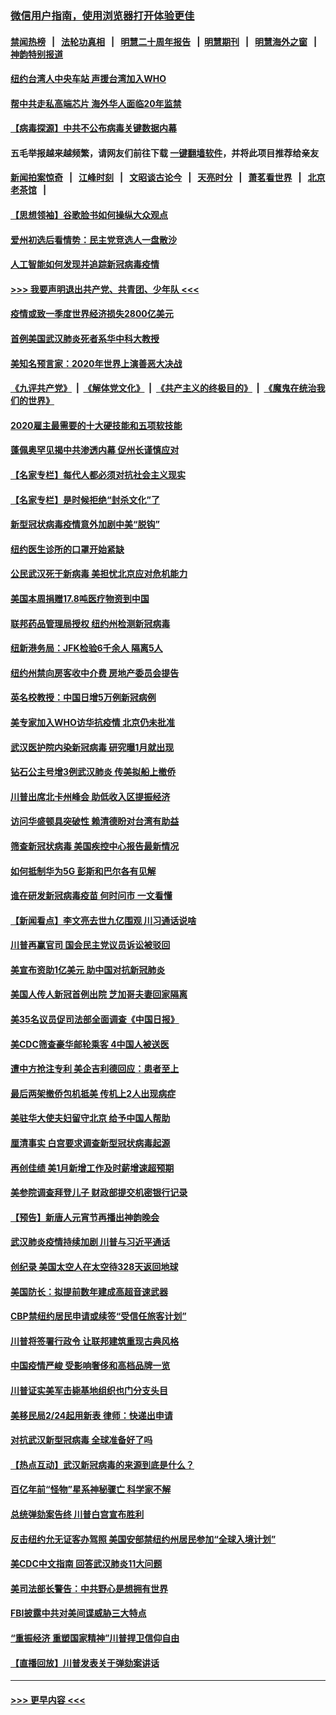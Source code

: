 ### [微信用户指南，使用浏览器打开体验更佳](https://github.com/gfw-breaker/banned-news1/blob/master/indexes/wechat-guide.md?t=0)
#### [禁闻热榜](热点新闻.md?t=0)  &nbsp;&nbsp;|&nbsp;&nbsp; [法轮功真相](https://github.com/gfw-breaker/truth/blob/master/README.md?t=0) &nbsp;&nbsp;|&nbsp;&nbsp; [明慧二十周年报告](https://github.com/gfw-breaker/mh-reports/blob/master/README.md?t=0) &nbsp;&nbsp;|&nbsp;&nbsp;[明慧期刊](https://github.com/gfw-breaker/mh-qikan) &nbsp;&nbsp;|&nbsp;&nbsp; [明慧海外之窗](https://github.com/gfw-breaker/mh-news/blob/master/README.md?t=0) &nbsp;&nbsp;|&nbsp;&nbsp; [神韵特别报道](https://github.com/gfw-breaker/mh-news/blob/master/shenyun.md?t=0)
#### [纽约台湾人中央车站  声援台湾加入WHO](../pages/nsc412/n11857757.md?t=02101955) 
#### [帮中共走私高端芯片 海外华人面临20年监禁](../pages/nsc412/n11855016.md?t=02101955) 
#### [【病毒探源】中共不公布病毒关键数据内幕](../pages/nsc412/n11856584.md?t=02101955) 
#### 五毛举报越来越频繁，请网友们前往下载 [一键翻墙软件](https://github.com/gfw-breaker/ssr-accounts)，并将此项目推荐给亲友
#### [新闻拍案惊奇](https://github.com/gfw-breaker/banned-news1/blob/master/pages/link4.md) &nbsp;&nbsp;|&nbsp;&nbsp; [江峰时刻](https://github.com/gfw-breaker/banned-news1/blob/master/pages/link4.md) &nbsp;&nbsp;|&nbsp;&nbsp; [文昭谈古论今](https://github.com/gfw-breaker/banned-news1/blob/master/pages/link4.md) &nbsp;&nbsp;|&nbsp;&nbsp; [天亮时分](https://github.com/gfw-breaker/banned-news1/blob/master/pages/link4.md) &nbsp;&nbsp;|&nbsp;&nbsp; [萧茗看世界](https://github.com/gfw-breaker/banned-news1/blob/master/pages/link4.md) &nbsp;&nbsp;|&nbsp;&nbsp; [北京老茶馆](https://github.com/gfw-breaker/banned-news1/blob/master/pages/link4.md) &nbsp;&nbsp;|&nbsp;&nbsp; 
#### [【思想领袖】谷歌脸书如何操纵大众观点](../pages/nsc412/n11680874.md?t=02101955) 
#### [爱州初选后看情势：民主党竞选人一盘散沙](../pages/nsc412/n11856557.md?t=02101955) 
#### [人工智能如何发现并追踪新冠病毒疫情](../pages/nsc412/n11856398.md?t=02101955) 
#### [>>> 我要声明退出共产党、共青团、少年队 <<<](https://github.com/begood0513/goodnews/blob/master/quit/letter.md) 
#### [疫情或致一季度世界经济损失2800亿美元](../pages/nsc412/n11855639.md?t=02101955) 
#### [首例美国武汉肺炎死者系华中科大教授](../pages/nsc412/n11855500.md?t=02101955) 
#### [美知名预言家：2020年世界上演善恶大决战](../pages/nsc412/n11855418.md?t=02101955) 
#### [《九评共产党》](https://github.com/begood0513/9ping.md/blob/master/README.md) &nbsp;|&nbsp; [《解体党文化》](../../../../jtdwh.md/blob/master/README.md)  &nbsp;|&nbsp; [《共产主义的终极目的》](../../../../gczydzjmd.md/blob/master/README.md) &nbsp;|&nbsp; [《魔鬼在统治我们的世界》](../../../../mgztzwmdsj.md/blob/master/README.md) 
#### [2020雇主最需要的十大硬技能和五项软技能](../pages/nsc412/n11850953.md?t=02101955) 
#### [蓬佩奥罕见揭中共渗透内幕 促州长谨慎应对](../pages/nsc412/n11854685.md?t=02101955) 
#### [【名家专栏】每代人都必须对抗社会主义现实](../pages/nsc412/n11831412.md?t=02101955) 
#### [【名家专栏】是时候拒绝“封杀文化”了](../pages/nsc412/n11814093.md?t=02101955) 
#### [新型冠状病毒疫情意外加剧中美“脱钩”](../pages/nsc412/n11854475.md?t=02101955) 
#### [纽约医生诊所的口罩开始紧缺](../pages/nsc412/n11853364.md?t=02101955) 
#### [公民武汉死于新病毒 美担忧北京应对危机能力](../pages/nsc412/n11854331.md?t=02101955) 
#### [美国本周捐赠17.8吨医疗物资到中国](../pages/nsc412/n11854269.md?t=02101955) 
#### [联邦药品管理局授权  纽约州检测新冠病毒](../pages/nsc412/n11853371.md?t=02101955) 
#### [纽新港务局：JFK检验6千余人  隔离5人](../pages/nsc412/n11853366.md?t=02101955) 
#### [纽约州禁向房客收中介费  房地产委员会提告](../pages/nsc412/n11853360.md?t=02101955) 
#### [英名校教授：中国日增5万例新冠病例](../pages/nsc412/n11854174.md?t=02101955) 
#### [美专家加入WHO访华抗疫情 北京仍未批准](../pages/nsc412/n11854043.md?t=02101955) 
#### [武汉医护院内染新冠病毒 研究曝1月就出现](../pages/nsc412/n11852928.md?t=02101955) 
#### [钻石公主号增3例武汉肺炎 传美拟船上撤侨](../pages/nsc412/n11853240.md?t=02101955) 
#### [川普出席北卡州峰会 助低收入区提振经济](../pages/nsc412/n11853232.md?t=02101955) 
#### [访问华盛顿具突破性 赖清德盼对台湾有助益](../pages/nsc412/n11853129.md?t=02101955) 
#### [筛查新冠状病毒 美国疾控中心报告最新情况](../pages/nsc412/n11853070.md?t=02101955) 
#### [如何抵制华为5G 彭斯和巴尔各有见解](../pages/nsc412/n11852535.md?t=02101955) 
#### [谁在研发新冠病毒疫苗 何时问市 一文看懂](../pages/nsc412/n11852840.md?t=02101955) 
#### [【新闻看点】李文亮去世九亿围观 川习通话说啥](../pages/nsc412/n11852360.md?t=02101955) 
#### [川普再赢官司 国会民主党议员诉讼被驳回](../pages/nsc412/n11852287.md?t=02101955) 
#### [美宣布资助1亿美元 助中国对抗新冠肺炎](../pages/nsc412/n11852531.md?t=02101955) 
#### [美国人传人新冠首例出院 芝加哥夫妻回家隔离](../pages/nsc412/n11852452.md?t=02101955) 
#### [美35名议员促司法部全面调查《中国日报》](../pages/nsc412/n11852435.md?t=02101955) 
#### [美CDC筛查豪华邮轮乘客 4中国人被送医](../pages/nsc412/n11852085.md?t=02101955) 
#### [遭中方抢注专利 美企吉利德回应：患者至上](../pages/nsc412/n11852037.md?t=02101955) 
#### [最后两架撤侨包机抵美 传机上2人出现病症](../pages/nsc412/n11852173.md?t=02101955) 
#### [美驻华大使夫妇留守北京 给予中国人帮助](../pages/nsc412/n11852165.md?t=02101955) 
#### [厘清事实 白宫要求调查新型冠状病毒起源](../pages/nsc412/n11852106.md?t=02101955) 
#### [再创佳绩 美1月新增工作及时薪增速超预期](../pages/nsc412/n11852174.md?t=02101955) 
#### [美参院调查拜登儿子 财政部提交机密银行记录](../pages/nsc412/n11851808.md?t=02101955) 
#### [【预告】新唐人元宵节再播出神韵晚会](../pages/nsc412/n11843192.md?t=02101955) 
#### [武汉肺炎疫情持续加剧 川普与习近平通话](../pages/nsc412/n11851613.md?t=02101955) 
#### [创纪录 美国太空人在太空待328天返回地球](../pages/nsc412/n11851266.md?t=02101955) 
#### [美国防长：拟提前数年建成高超音速武器](../pages/nsc412/n11850959.md?t=02101955) 
#### [CBP禁纽约居民申请或续签“受信任旅客计划”](../pages/nsc412/n11850857.md?t=02101955) 
#### [川普将签署行政令 让联邦建筑重现古典风格](../pages/nsc412/n11850654.md?t=02101955) 
#### [中国疫情严峻 受影响奢侈和高档品牌一览](../pages/nsc412/n11850319.md?t=02101955) 
#### [川普证实美军击毙基地组织也门分支头目](../pages/nsc412/n11850383.md?t=02101955) 
#### [美移民局2/24起用新表 律师：快递出申请](../pages/nsc412/n11848220.md?t=02101955) 
#### [对抗武汉新型冠病毒 全球准备好了吗](../pages/nsc412/n11850142.md?t=02101955) 
#### [【热点互动】武汉新冠病毒的来源到底是什么？](../pages/nsc412/n11849749.md?t=02101955) 
#### [百亿年前“怪物”星系神秘骤亡 科学家不解](../pages/nsc412/n11849863.md?t=02101955) 
#### [总统弹劾案告终 川普白宫宣布胜利](../pages/nsc412/n11849985.md?t=02101955) 
#### [反击纽约允无证客办驾照  美国安部禁纽约州居民参加“全球入境计划”](../pages/nsc412/n11849828.md?t=02101955) 
#### [美CDC中文指南 回答武汉肺炎11大问题](../pages/nsc412/n11849703.md?t=02101955) 
#### [美司法部长警告：中共野心是想拥有世界](../pages/nsc412/n11849769.md?t=02101955) 
#### [FBI披露中共对美间谍威胁三大特点](../pages/nsc412/n11849700.md?t=02101955) 
#### [“重振经济 重塑国家精神”川普捍卫信仰自由](../pages/nsc412/n11849641.md?t=02101955) 
#### [【直播回放】川普发表关于弹劾案讲话](../pages/nsc412/n11849472.md?t=02101955) 

----
#### [ >>> 更早内容 <<< ](../indexes/nsc412-earlier.md)
